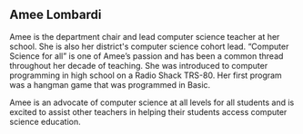 ## Amee Lombardi

Amee is the department chair and lead computer science teacher at her school. She is also her district's computer science cohort lead. “Computer Science for all” is one of Amee’s passion and has been a common thread throughout her decade of teaching. She was introduced to computer programming in high school on a Radio Shack TRS-80. Her first program was a hangman game that was programmed in Basic.

Amee is an advocate of computer science at all levels for all students and is excited to assist other teachers in helping their students access computer science education.
